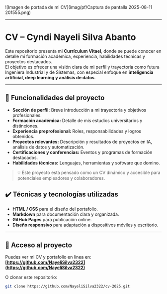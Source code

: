 <!-- Imagen de portada -->
![Imagen de portada de mi CV](imag/pf/Captura de pantalla 2025-08-11 201555.png)

---

# CV – Cyndi Nayeli Silva Abanto

Este repositorio presenta mi **Currículum Vitael**, donde se puede conocer en detalle mi formación académica, experiencia, habilidades técnicas y proyectos destacados.  
El objetivo es ofrecer una visión clara de mi perfil y trayectoria como futura Ingeniera Industrial y de Sistemas, con especial enfoque en **inteligencia artificial, deep learning y análisis de datos**.

---

## 🔨 Funcionalidades del proyecto

- **Sección de perfil:** Breve introducción a mi trayectoria y objetivos profesionales.
- **Formación académica:** Detalle de mis estudios universitarios y distinciones.
- **Experiencia preprofesional:** Roles, responsabilidades y logros obtenidos.
- **Proyectos relevantes:** Descripción y resultados de proyectos en IA, análisis de datos y automatización.
- **Certificaciones y conferencias:** Eventos y programas de formación destacados.
- **Habilidades técnicas:** Lenguajes, herramientas y software que domino.

> 💡 Este proyecto está pensado como un CV dinámico y accesible para potenciales empleadores y colaboradores.

## ✔️ Técnicas y tecnologías utilizadas

- **HTML / CSS** para el diseño del portafolio.
- **Markdown** para documentación clara y organizada.
- **GitHub Pages** para publicación online.
- **Diseño responsivo** para adaptación a dispositivos móviles y escritorio.

---

## 📁 Acceso al proyecto

Puedes ver mi CV y portafolio en línea en:  
**[https://github.com/NayeliSilva2322](https://github.com/NayeliSilva2322)**  

O clonar este repositorio:  

```bash
git clone https://github.com/NayeliSilva2322/cv-2025.git
